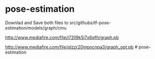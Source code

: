 # pose-estimation

Downlad and Save both files to src/githubs/tf-pose-estimation/models/graph/cmu

http://www.mediafire.com/file/i72ll9k5i7x6qfh/graph.pb 

http://www.mediafire.com/file/qlzzr20mpocnpa3/graph_opt.pb # pose-estimation
